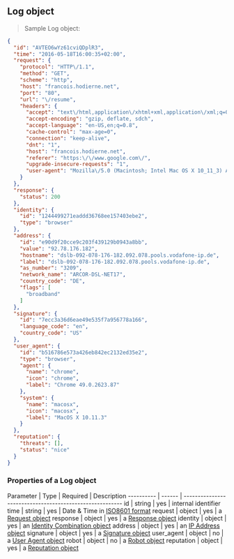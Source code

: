 ## Log object

> Sample Log object:

```json
{
  "id": "AVTEO6wYz61cviQDplR3",
  "time": "2016-05-18T16:00:35+02:00",
  "request": {
    "protocol": "HTTP\/1.1",
    "method": "GET",
    "scheme": "http",
    "host": "francois.hodierne.net",
    "port": "80",
    "url": "\/resume",
    "headers": {
      "accept": "text\/html,application\/xhtml+xml,application\/xml;q=0.9,image\/webp,*\/*;q=0.8",
      "accept-encoding": "gzip, deflate, sdch",
      "accept-language": "en-US,en;q=0.8",
      "cache-control": "max-age=0",
      "connection": "keep-alive",
      "dnt": "1",
      "host": "francois.hodierne.net",
      "referer": "https:\/\/www.google.com\/",
      "upgrade-insecure-requests": "1",
      "user-agent": "Mozilla\/5.0 (Macintosh; Intel Mac OS X 10_11_3) AppleWebKit\/537.36 (KHTML, like Gecko) Chrome\/49.0.2623.87 Safari\/537.36"
    }
  },
  "response": {
    "status": 200
  },
  "identity": {
    "id": "1244499271eaddd36768ee157403ebe2",
    "type": "browser"
  },
  "address": {
    "id": "e90d9f20cce9c203f439129b0943a8bb",
    "value": "92.78.176.182",
    "hostname": "dslb-092-078-176-182.092.078.pools.vodafone-ip.de",
    "label": "dslb-092-078-176-182.092.078.pools.vodafone-ip.de",
    "as_number": "3209",
    "network_name": "ARCOR-DSL-NET17",
    "country_code": "DE",
    "flags": [
      "broadband"
    ]
  },
  "signature": {
    "id": "7ecc3a36d6eae49e535f7a956778a166",
    "language_code": "en",
    "country_code": "US"
  },
  "user_agent": {
    "id": "b516786e573a426eb842ec2132ed35e2",
    "type": "browser",
    "agent": {
      "name": "chrome",
      "icon": "chrome",
      "label": "Chrome 49.0.2623.87"
    },
    "system": {
      "name": "macosx",
      "icon": "macosx",
      "label": "MacOS X 10.11.3"
    }
  },
  "reputation": {
    "threats": [],
    "status": "nice"
  }
}
```

### Properties of a Log object

Parameter  | Type   | Required | Description
---------- | ------ | --------------------------------------------------------
id         | string |   yes    | internal identifier
time       | string |   yes    | Date & Time in [ISO8601 format](https://en.wikipedia.org/wiki/ISO_8601)
request    | object |   yes    | a [Request object](#request-object)
response   | object |   yes    | a [Response object](#response-object)
identity   | object |   yes    | an [Identity Combination object](#identity-combination-object)
address    | object |   yes    | an [IP Address object](#ip-address-object)
signature  | object |   yes    | a [Signature object](#headers-signature-object)
user_agent | object |   no     | a [User Agent object](#user-agent-object)
robot      | object |   no     | a [Robot object](#robot-object)
reputation | object |   yes    | a [Reputation object](#reputation-object)

